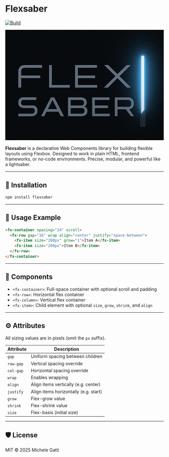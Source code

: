 # Flexsaber
[![Build](https://github.com/mikeleg/flexsaber/actions/workflows/build.yml/badge.svg?branch=main)](https://github.com/mikeleg/flexsaber/actions?query=workflow%3A%22Build%22)

![Flexsaber Logo](./logo.png)

**Flexsaber** is a declarative Web Components library for building flexible layouts using Flexbox. Designed to work in plain HTML, frontend frameworks, or no-code environments. Precise, modular, and powerful like a lightsaber.

---

## 🚀 Installation
```bash
npm install flexsaber
```
---

## 🧪 Usage Example
```html
<fx-container spacing="24" scroll>
  <fx-row gap="16" wrap align="center" justify="space-between">
    <fx-item size="200px" grow="1">Item A</fx-item>
    <fx-item size="200px">Item B</fx-item>
  </fx-row>
</fx-container>
```

---

## 🧩 Components
- `<fx-container>`: Full-space container with optional scroll and padding
- `<fx-row>`: Horizontal flex container
- `<fx-column>`: Vertical flex container
- `<fx-item>`: Child element with optional `size`, `grow`, `shrink`, and `align`

---

## ⚙️ Attributes
All sizing values are in pixels (omit the `px` suffix).

| Attribute   | Description                            |
|-------------|----------------------------------------|
| `gap`       | Uniform spacing between children       |
| `row-gap`   | Vertical spacing override              |
| `col-gap`   | Horizontal spacing override            |
| `wrap`      | Enables wrapping                       |
| `align`     | Align items vertically (e.g. center)   |
| `justify`   | Align items horizontally (e.g. start)  |
| `grow`      | Flex-grow value                        |
| `shrink`    | Flex-shrink value                      |
| `size`      | Flex-basis (initial size)              |

---

## 🛡 License
MIT © 2025 Michele Gatti
